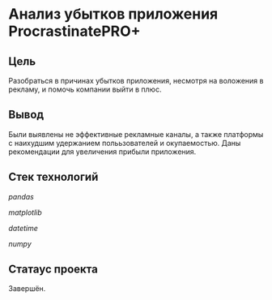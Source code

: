 # Анализ убытков приложения ProcrastinatePRO+

## Цель

Разобраться в причинах убытков приложения, несмотря на воложения в рекламу, и помочь компании выйти в плюс.

## Вывод

Были выявлены не эффективные рекламные каналы, а также платформы с наихудшим удержанием полььзователей и окупаемостью. Даны рекомендации для увеличения прибыли приложения.

## Стек технологий

 *pandas*

 *matplotlib*

 *datetime*

 *numpy*

## Статаус проекта

Завершён.
